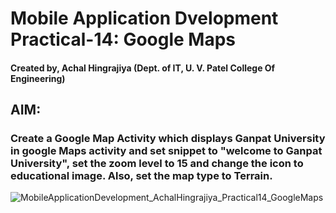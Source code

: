# Mobile Application Dvelopment Practical-14: Google Maps
#### Created by, Achal Hingrajiya (Dept. of IT, U. V. Patel College Of Engineering)

## AIM: 
### Create a Google Map Activity which displays Ganpat University in google Maps activity and set snippet to "welcome to Ganpat University", set the zoom level to 15 and change the icon to educational image. Also, set the map type to Terrain.
![MobileApplicationDevelopment_AchalHingrajiya_Practical14_GoogleMaps](https://user-images.githubusercontent.com/67894945/146632949-bb556952-10dd-4460-a142-797a0983e275.png)
